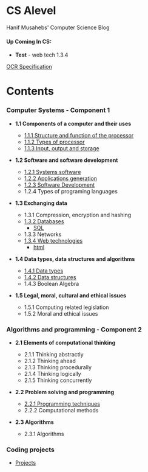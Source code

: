 # CS Alevel
Hanif Musahebs' Computer Science Blog

#### **Up Coming In CS:**
- **Test** - web tech 1.3.4


[OCR Specification](https://www.ocr.org.uk/Images/170844-specification-accredited-a-level-gce-computer-science-h446.pdf)
# Contents 
### Computer Systems - Component 1
* **1.1 Components of a computer and their uses**
  * [1.1.1 Structure and function of the processor](https://github.com/Hanif-Musaheb/CS_A_level/blob/main/content/Computer%20Systems%20-%20Component%201/1.1/1.1.1%20Structure%20and%20function%20of%20the%20processor.md)
  * [1.1.2 Types of processor](https://github.com/Hanif-Musaheb/CS_A_level/blob/main/content/Computer%20Systems%20-%20Component%201/1.1/1.1.2%20Types%20of%20Processor.md)
  * [1.1.3 Input, output and storage](https://github.com/Hanif-Musaheb/CS_A_level/blob/main/content/Computer%20Systems%20-%20Component%201/1.1/1.1.3%20Input,%20Output%20and%20Storage.md)

* **1.2 Software and software development**
  * [1.2.1 Systems software](https://github.com/Hanif-Musaheb/CS_A_level/blob/main/content/1.2%20Software%20and%20software%20development/1.2.1%20Systems%20software.md)
  * [1.2.2 Applications generation](https://github.com/Hanif-Musaheb/CS_A_level/blob/main/content/1.2%20Software%20and%20software%20development/1.2.2%20Applications%20generation.md)
  * [1.2.3 Software Development](https://github.com/Hanif-Musaheb/CS_A_level/blob/main/content/1.2%20Software%20and%20software%20development/1.2.3%20Software%20Development.md)
  * 1.2.4 Types of programing languages

* **1.3 Exchanging data**
  * 1.3.1 Compression, encryption and hashing
  * [1.3.2 Databases](https://github.com/Hanif-Musaheb/CS_A_level/blob/main/content/1.3%20Exchanging%20data/1.3.2%20Databases.md)
    * [SQL](https://github.com/Hanif-Musaheb/CS_A_level/blob/main/content/1.3%20Exchanging%20data/1.3.2%20SQL.md)
  * 1.3.3 Networks
  * [1.3.4 Web technologies](https://github.com/Hanif-Musaheb/CS_A_level/blob/main/content/1.3%20Exchanging%20data/1.3.4%20Web%20technologies.md)
    * [html](https://github.com/Hanif-Musaheb/CS_A_level/tree/main/content/1.3%20Exchanging%20data/html)

* **1.4 Data types, data structures and algorithms**
  * [1.4.1 Data types](https://github.com/Hanif-Musaheb/CS_A_level/blob/main/content/1.4%20Data%20types,%20data%20structures%20and%20algorithms/1.4.1.md)
  * [1.4.2 Data structures](https://github.com/Hanif-Musaheb/CS_A_level/blob/main/content/1.4%20Data%20types%2C%20data%20structures%20and%20algorithms/1.4.2%20Data%20structures.md)
  * 1.4.3 Boolean Algebra

* **1.5 Legal, moral, cultural and ethical issues**
  * 1.5.1 Computing related legislation
  * 1.5.2 Moral and ethical issues

### Algorithms and programming - Component 2
* **2.1 Elements of computational thinking**
  * 2.1.1 Thinking abstractly
  * 2.1.2 Thinking ahead
  * 2.1.3 Thinking procedurally
  * 2.1.4 Thinking logically
  * 2.1.5 Thinking concurrently

* **2.2 Problem solving and programming**
  * [2.2.1 Programming techniques](https://github.com/Hanif-Musaheb/CS_A_level/blob/main/content/2.2%20Problem%20solving%20and%20programming/2.2.1%20Programming%20techniques.md)
  * 2.2.2 Computational methods

* **2.3 Algorithms**
  * 2.3.1 Algorithms

### Coding projects
- [Projects](https://github.com/Hanif-Musaheb/CS_A_level/blob/main/content/Projects/minor%20projects.md)
